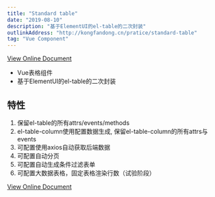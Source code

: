 ```yaml
---
title: "Standard table"
date: "2019-08-10"
description: "基于ElementUI的el-table的二次封装"
outlinkAddress: "http://kongfandong.cn/pratice/standard-table"
tag: "Vue Component"
---
```


[View Online Document](http://kongfandong.cn/pratice/standard-table)

+ Vue表格组件
+ 基于ElementUI的el-table的二次封装

## 特性
1. 保留el-table的所有attrs/events/methods
2. el-table-column使用配置数据生成, 保留el-table-column的所有attrs与events
3. 可配置使用axios自动获取后端数据
4. 可配置自动分页
5. 可配置自动生成条件过滤表单
6. 可配置大数据表格，固定表格渲染行数（试验阶段）

[View Online Document](http://kongfandong.cn/pratice/standard-table)